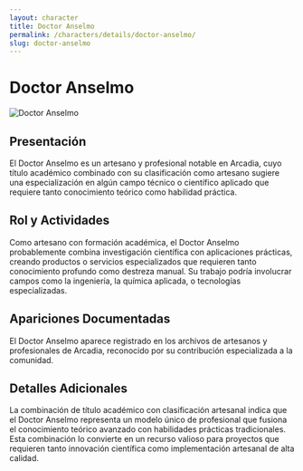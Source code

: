 ```yaml
---
layout: character
title: Doctor Anselmo
permalink: /characters/details/doctor-anselmo/
slug: doctor-anselmo
---
```


# Doctor Anselmo

<div class="character-photo">
  <img src="{{ site.baseurl }}/assets/img/characters/Doctor Anselmo.png" alt="Doctor Anselmo" />
</div>

## Presentación
El Doctor Anselmo es un artesano y profesional notable en Arcadia, cuyo título académico combinado con su clasificación como artesano sugiere una especialización en algún campo técnico o científico aplicado que requiere tanto conocimiento teórico como habilidad práctica.

## Rol y Actividades
Como artesano con formación académica, el Doctor Anselmo probablemente combina investigación científica con aplicaciones prácticas, creando productos o servicios especializados que requieren tanto conocimiento profundo como destreza manual. Su trabajo podría involucrar campos como la ingeniería, la química aplicada, o tecnologías especializadas.

## Apariciones Documentadas
El Doctor Anselmo aparece registrado en los archivos de artesanos y profesionales de Arcadia, reconocido por su contribución especializada a la comunidad.

## Detalles Adicionales
La combinación de título académico con clasificación artesanal indica que el Doctor Anselmo representa un modelo único de profesional que fusiona el conocimiento teórico avanzado con habilidades prácticas tradicionales. Esta combinación lo convierte en un recurso valioso para proyectos que requieren tanto innovación científica como implementación artesanal de alta calidad.